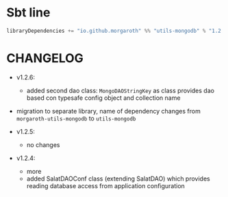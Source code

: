 # Sbt line

```scala
libraryDependencies += "io.github.morgaroth" %% "utils-mongodb" % "1.2.6"
```


# CHANGELOG

* v1.2.6:

    * added second dao class: `MongoDAOStringKey` as class provides dao based con typesafe config object and collection name

* migration to separate library, name of dependency changes from `morgaroth-utils-mongodb` to `utils-mongodb`

* v1.2.5:

    * no changes

* v1.2.4:

    * more
    * added SalatDAOConf class (extending SalatDAO) which provides reading database access from application configuration
